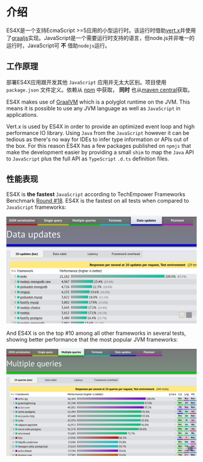 # 介绍

ES4X是一个支持EcmaScript >=5应用的小型运行时。该运行时借助[vert.x](https://vertx.io)并使用了[graaljs](https://github.com/graalvm/graaljs)实现。JavaScript是一个需要运行时支持的语言，但node.js并非唯一的运行时，JavaScript可 **不** 借助`nodejs`运行。

## 工作原理

部署ES4X应用跟开发其他 `JavaScript` 应用并无太大区别。项目使用 `package.json` 文件定义。依赖从 [npm](https://www.npmjs.com/) 中获取， **同时** 也从[maven central](https://search.maven.org/)获取。

ES4X makes use of [GraalVM](https://www.graalvm.org) which is a polyglot runtime on the JVM. This means it is possible
to use any JVM language as well as `JavaScript` in applications.

Vert.x is used by ES4X in order to provide an optimized event loop and high performance IO library. Using `Java` from
the `JavaScript` however it can be tedious as there's no way for IDEs to infer type information or APIs out of the box.
For this reason ES4X has a few packages published on `npmjs` that make the development easier by providing a small
`shim` to map the `Java` API to `JavaScript` plus the full API as `TypeScript` `.d.ts` definition files.


## 性能表现

ES4X is **the fastest** `JavaScript` according to TechEmpower Frameworks Benchmark
[Round #18](https://www.techempower.com/benchmarks/#section=data-r18). ES4X is the fastest on all tests when compared to
`JavaScript` frameworks:

![round-18-js](./res/round-18-js.png)

And ES4X is on the top #10 among all other frameworks in several tests, showing better performance that the most popular
JVM frameworks:

![round-18-js](./res/round-18.png)
